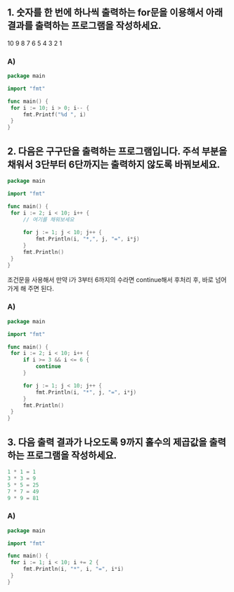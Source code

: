 ## 1. 숫자를 한 번에 하나씩 출력하는 for문을 이용해서 아래 결과를 출력하는 프로그램을 작성하세요.


10 9 8 7 6 5 4 3 2 1
     


### A) 

   ```go
package main

import "fmt"

func main() {
	for i := 10; i > 0; i-- {
		fmt.Printf("%d ", i)
	}
}
   ```

## 2. 다음은 구구단을 출력하는 프로그램입니다. 주석 부분을 채워서 3단부터 6단까지는 출력하지 않도록 바꿔보세요.

   ```go
package main

import "fmt"

func main() {
	for i := 2; i < 10; i++ {
		// 여기를 채워보세요 
		
		for j := 1; j < 10; j++ {
			fmt.Println(i, "*,", j, "=", i*j)
		}
		fmt.Println()
	}
}
   ```


조건문을 사용해서 만약 i가 3부터 6까지의 수라면 continue해서 후처리 후, 바로 넘어가게 해 주면 된다.

### A)


   ```go
package main

import "fmt"

func main() {
	for i := 2; i < 10; i++ {
		if i >= 3 && i <= 6 {
			continue
		}

		for j := 1; j < 10; j++ {
			fmt.Println(i, "*", j, "=", i*j)
		}
		fmt.Println()
	}
}
   ```


## 3. 다음 출력 결과가 나오도록 9까지 홀수의 제곱값을 출력하는 프로그램을 작성하세요. 

   ```go
1 * 1 = 1
3 * 3 = 9
5 * 5 = 25
7 * 7 = 49
9 * 9 = 81
   ```


### A)

   ```go
package main

import "fmt"

func main() {
	for i := 1; i < 10; i += 2 {
		fmt.Println(i, "*", i, "=", i*i)
	}
}
   ```
